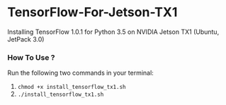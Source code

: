 # TensorFlow-For-Jetson-TX1
Installing TensorFlow 1.0.1 for Python 3.5 on NVIDIA Jetson TX1 (Ubuntu, JetPack 3.0)

### How To Use ?
Run the following two commands in your terminal:
1. `chmod +x install_tensorflow_tx1.sh`
2. `./install_tensorflow_tx1.sh`
